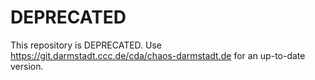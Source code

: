 # DEPRECATED

This repository is DEPRECATED. Use https://git.darmstadt.ccc.de/cda/chaos-darmstadt.de for an up-to-date version.
